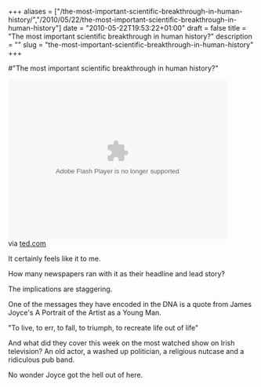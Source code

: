 +++
aliases = ["/the-most-important-scientific-breakthrough-in-human-history/","/2010/05/22/the-most-important-scientific-breakthrough-in-human-history"]
date = "2010-05-22T19:53:22+01:00"
draft = false
title = "The most important scientific breakthrough in human history?"
description = ""
slug = "the-most-important-scientific-breakthrough-in-human-history"
+++

#"The most important scientific breakthrough in human history?"


 <div class="posterous_bookmarklet_entry">
 <object height="326" width="446"><param name="movie" value="http://video.ted.com/assets/player/swf/EmbedPlayer.swf" /><param name="allowFullScreen" value="true" /><param name="wmode" value="transparent" /><param name="bgColor" value="#ffffff" /> <param name="flashvars" value="vu=http://video.ted.com/talks/dynamic/CraigVenter_2010P-high.flv&su=http://images.ted.com/images/ted/tedindex/embed-posters/CraigVenter-2010P.embed_thumbnail.jpg&vw=432&vh=240&ap=0&ti=863" /><embed allowfullscreen="true" src="http://video.ted.com/assets/player/swf/EmbedPlayer.swf" wmode="transparent" type="application/x-shockwave-flash" height="326" flashvars="vu=http://video.ted.com/talks/dynamic/CraigVenter_2010P-high.flv&amp;su=http://images.ted.com/images/ted/tedindex/embed-posters/CraigVenter-2010P.embed_thumbnail.jpg&amp;vw=432&amp;vh=240&amp;ap=0&amp;ti=863" width="446"></embed></object>

<div class="posterous_quote_citation">via <a href="http://www.ted.com/talks/craig_venter_unveils_synthetic_life.html">ted.com</a></div>
 <p>It certainly feels like it to me.
</p><p>How many newspapers ran with it as their headline and lead story?
</p><p>The implications are staggering. 
</p><p>One of the messages they have encoded in the DNA is a quote from James Joyce's A Portrait of the Artist as a Young Man.
</p><p>"To live, to err, to fall, to triumph, to recreate life out of life" 
</p><p>And what did they cover this week on the most watched show on Irish television? An old actor, a washed up politician, a religious nutcase and a ridiculous pub band.
</p><p>No wonder Joyce got the hell out of here.</p></div>
 